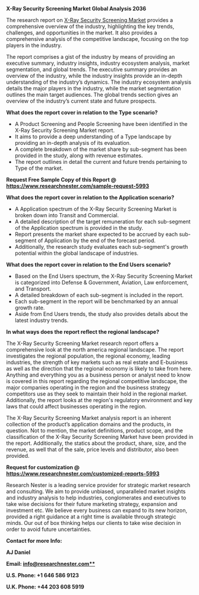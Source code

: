﻿**X-Ray Security Screening Market Global Analysis 2036**

The research report on [X-Ray Security Screening Market](https://www.researchnester.com/reports/x-ray-security-screening-market/5993) provides a comprehensive overview of the industry, highlighting the key trends, challenges, and opportunities in the market. It also provides a comprehensive analysis of the competitive landscape, focusing on the top players in the industry.

The report comprises a gist of the industry by means of providing an executive summary, industry insights, industry ecosystem analysis, market segmentation, and global trends. The executive summary provides an overview of the industry, while the industry insights provide an in-depth understanding of the industry’s dynamics. The industry ecosystem analysis details the major players in the industry, while the market segmentation outlines the main target audiences. The global trends section gives an overview of the industry’s current state and future prospects.

**What does the report cover in relation to the Type scenario?**

- A Product Screening and People Screening have been identified in the X-Ray Security Screening Market report.
- It aims to provide a deep understanding of a Type landscape by providing an in-depth analysis of its evaluation. 
- A complete breakdown of the market share by sub-segment has been provided in the study, along with revenue estimates.
- The report outlines in detail the current and future trends pertaining to Type of the market.

**Request Free Sample Copy of this Report @ <https://www.researchnester.com/sample-request-5993>** 

**What does the report cover in relation to the Application scenario?**

- A Application spectrum of the X-Ray Security Screening Market is broken down into Transit and Commercial.
- A detailed description of the target remuneration for each sub-segment of the Application spectrum is provided in the study.
- Report presents the market share expected to be accrued by each sub-segment of Application by the end of the forecast period.
- Additionally, the research study evaluates each sub-segment's growth potential within the global landscape of industries.

**What does the report cover in relation to the End Users scenario?**

- Based on the End Users spectrum, the X-Ray Security Screening Market is categorized into Defense & Government, Aviation, Law enforcement, and Transport.
- A detailed breakdown of each sub-segment is included in the report.
- Each sub-segment in the report will be benchmarked by an annual growth rate.
- Aside from End Users trends, the study also provides details about the latest industry trends.

**In what ways does the report reflect the regional landscape?**

The X-Ray Security Screening Market research report offers a comprehensive look at the north america regional landscape. The report investigates the regional population, the regional economy, leading industries, the strength of key markets such as real estate and E-business as well as the direction that the regional economy is likely to take from here. Anything and everything you as a business person or analyst need to know is covered in this report regarding the regional competitive landscape, the major companies operating in the region and the business strategy competitors use as they seek to maintain their hold in the regional market. Additionally, the report looks at the region's regulatory environment and key laws that could affect businesses operating in the region.

The X-Ray Security Screening Market analysis report is an inherent collection of the product’s application domains and the products, in question. Not to mention, the market definitions, product scope, and the classification of the X-Ray Security Screening Market have been provided in the report. Additionally, the statics about the product, share, size, and the revenue, as well that of the sale, price levels and distributor, also been provided.

**Request for customization @ <https://www.researchnester.com/customized-reports-5993>** 

Research Nester is a leading service provider for strategic market research and consulting. We aim to provide unbiased, unparalleled market insights and industry analysis to help industries, conglomerates and executives to take wise decisions for their future marketing strategy, expansion and investment etc. We believe every business can expand to its new horizon, provided a right guidance at a right time is available through strategic minds. Our out of box thinking helps our clients to take wise decision in order to avoid future uncertainties.

**Contact for more Info:**

**AJ Daniel**

**Email: [info@researchnester.com**](mailto:info@researchnester.com)**

**U.S. Phone: +1 646 586 9123** 

**U.K. Phone: +44 203 608 5919**
